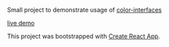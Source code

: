 Small project to demonstrate usage of [color-interfaces](https://github.com/chriskr/color-interfaces)

[live demo](https://chriskr.github.io/color-tool/build/)

This project was bootstrapped with [Create React App](https://github.com/facebook/create-react-app).

